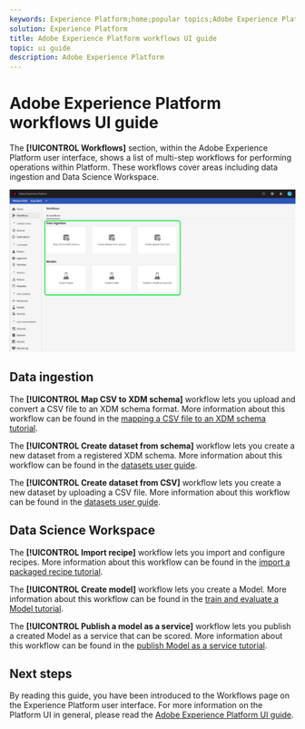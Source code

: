 ```yaml
---
keywords: Experience Platform;home;popular topics;Adobe Experience Platform;user guide;ui guide;workflows ui guide;workflows;workflows user guide;
solution: Experience Platform
title: Adobe Experience Platform workflows UI guide
topic: ui guide
description: Adobe Experience Platform 
---
```


# Adobe Experience Platform workflows UI guide

The **[!UICONTROL Workflows]** section, within the Adobe Experience Platform user interface, shows a list of multi-step workflows for performing operations within Platform. These workflows cover areas including data ingestion and Data Science Workspace.

![workflows](./images/workflows/workflows.png)

## Data ingestion

The **[!UICONTROL Map CSV to XDM schema]** workflow lets you upload and convert a CSV file to an XDM schema format. More information about this workflow can be found in the [mapping a CSV file to an XDM schema tutorial](../ingestion/tutorials/map-a-csv-file.md).

The **[!UICONTROL Create dataset from schema]** workflow lets you create a new dataset from a registered XDM schema. More information about this workflow can be found in the [datasets user guide](../catalog/datasets/user-guide.md#schema).	

The **[!UICONTROL Create dataset from CSV]** workflow lets you create a new dataset by uploading a CSV file. More information about this workflow can be found in the [datasets user guide](../catalog/datasets/user-guide.md#csv). 

## Data Science Workspace

The **[!UICONTROL Import recipe]** workflow lets you import and configure recipes. More information about this workflow can be found in the [import a packaged recipe tutorial](../data-science-workspace/models-recipes/import-packaged-recipe-ui.md).

The **[!UICONTROL Create model]** workflow lets you create a Model. More information about this workflow can be found in the [train and evaluate a Model tutorial](../data-science-workspace/models-recipes/train-evaluate-model-ui.md).

The **[!UICONTROL Publish a model as a service]** workflow lets you publish a created Model as a service that can be scored. More information about this workflow can be found in the [publish Model as a service tutorial](../data-science-workspace/models-recipes/publish-model-service-ui.md).

## Next steps

By reading this guide, you have been introduced to the Workflows page on the Experience Platform user interface. For more information on the Platform UI in general, please read the [Adobe Experience Platform UI guide](./ui-guide.md).